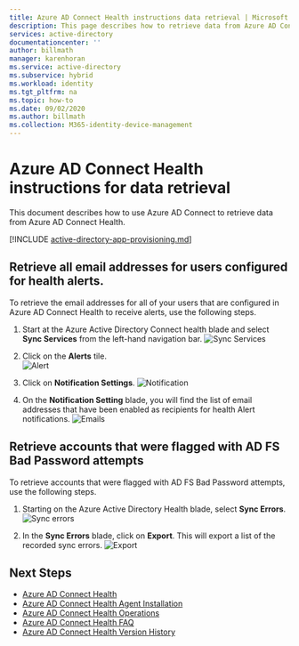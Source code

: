 ```yaml
---
title: Azure AD Connect Health instructions data retrieval | Microsoft Docs
description: This page describes how to retrieve data from Azure AD Connect Health.
services: active-directory
documentationcenter: ''
author: billmath
manager: karenhoran
ms.service: active-directory
ms.subservice: hybrid
ms.workload: identity
ms.tgt_pltfrm: na
ms.topic: how-to
ms.date: 09/02/2020
ms.author: billmath
ms.collection: M365-identity-device-management
---
```



# Azure AD Connect Health instructions for data retrieval

This document describes how to use Azure AD Connect to retrieve data from Azure AD Connect Health.

[!INCLUDE [active-directory-app-provisioning.md](../../../includes/gdpr-intro-sentence.md)]

## Retrieve all email addresses for users configured for health alerts.

To retrieve the email addresses for all of your users that are configured in Azure AD Connect Health to receive alerts, use the following steps.

1.	Start at the Azure Active Directory Connect health blade and select **Sync Services** from the left-hand navigation bar.
 ![Sync Services](./media/how-to-connect-health-data-retrieval/retrieve1.png)

2.	Click on the **Alerts** tile.</br>
 ![Alert](./media/how-to-connect-health-data-retrieval/retrieve3.png)

3.	Click on **Notification Settings**.
 ![Notification](./media/how-to-connect-health-data-retrieval/retrieve4.png)

4.	On the **Notification Setting** blade, you will find the list of email addresses that have been enabled as recipients for health Alert notifications.
 ![Emails](./media/how-to-connect-health-data-retrieval/retrieve5a.png)
 
## Retrieve accounts that were flagged with AD FS Bad Password attempts

To retrieve accounts that were flagged with AD FS Bad Password attempts, use the following steps.

1.	Starting on the Azure Active Directory Health blade, select **Sync Errors**.
 ![Sync errors](./media/how-to-connect-health-data-retrieval/retrieve6.png)

2.	In the **Sync Errors** blade, click on **Export**. This will export a list of the recorded sync errors.
 ![Export](./media/how-to-connect-health-data-retrieval/retrieve7.png)

## Next Steps
* [Azure AD Connect Health](./whatis-azure-ad-connect.md)
* [Azure AD Connect Health Agent Installation](how-to-connect-health-agent-install.md)
* [Azure AD Connect Health Operations](how-to-connect-health-operations.md)
* [Azure AD Connect Health FAQ](reference-connect-health-faq.yml)
* [Azure AD Connect Health Version History](reference-connect-health-version-history.md)